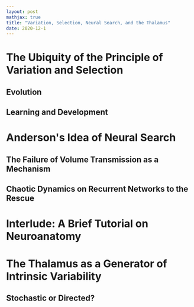 ```yaml
---
layout: post
mathjax: true
title: "Variation, Selection, Neural Search, and the Thalamus"
date: 2020-12-1
---
```


# The Ubiquity of the Principle of Variation and Selection

## Evolution

## Learning and Development


# Anderson's Idea of Neural Search

## The Failure of Volume Transmission as a Mechanism

## Chaotic Dynamics on Recurrent Networks to the Rescue


# Interlude: A Brief Tutorial on Neuroanatomy


# The Thalamus as a Generator of Intrinsic Variability

## Stochastic or Directed?
